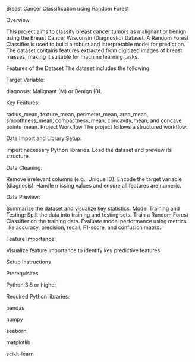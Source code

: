 Breast Cancer Classification using Random Forest

Overview

This project aims to classify breast cancer tumors as malignant or benign using the Breast Cancer Wisconsin (Diagnostic) Dataset. A Random Forest Classifier is used to build a robust and interpretable model for prediction. The dataset contains features extracted from digitized images of breast masses, making it suitable for machine learning tasks.

Features of the Dataset
The dataset includes the following:

Target Variable:

diagnosis: Malignant (M) or Benign (B).

Key Features:

radius_mean, texture_mean, perimeter_mean, area_mean, smoothness_mean, compactness_mean, concavity_mean, and concave points_mean.
Project Workflow
The project follows a structured workflow:

Data Import and Library Setup:

Import necessary Python libraries.
Load the dataset and preview its structure.

Data Cleaning:

Remove irrelevant columns (e.g., Unique ID).
Encode the target variable (diagnosis).
Handle missing values and ensure all features are numeric.

Data Preview:

Summarize the dataset and visualize key statistics.
Model Training and Testing:
Split the data into training and testing sets.
Train a Random Forest Classifier on the training data.
Evaluate model performance using metrics like accuracy, precision, recall, F1-score, and confusion matrix.

Feature Importance:

Visualize feature importance to identify key predictive features.

Setup Instructions

Prerequisites

Python 3.8 or higher

Required Python libraries:

pandas

numpy

seaborn

matplotlib

scikit-learn
